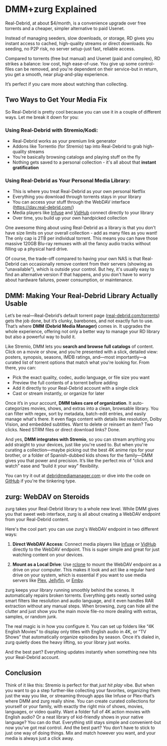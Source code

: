 # DMM+zurg Explained

Real-Debrid, at about $4/month, is a convenience upgrade over free torrents and a cheaper, simpler alternative to paid Usenet.

Instead of managing seeders, slow downloads, or storage, RD gives you instant access to cached, high-quality streams or direct downloads. No seeding, no P2P risk, no server setup-just fast, reliable access.

Compared to torrents (free but manual) and Usenet (paid and complex), RD strikes a balance: low cost, high ease-of-use. You give up some control-files can be removed, and you're dependent on their service-but in return, you get a smooth, near plug-and-play experience.

It’s perfect if you care more about watching than collecting.

## Two Ways to Get Your Media Fix

So Real-Debrid is pretty cool because you can use it in a couple of different ways. Let me break it down for you:

### Using Real-Debrid with Stremio/Kodi:
- Real-Debrid works as your premium link generator
- Addons like Torrentio (for Stremio) tap into Real-Debrid to grab high-quality streams
- You're basically browsing catalogs and playing stuff on the fly
- Nothing gets saved to a personal collection - it's all about that **instant gratification**

### Using Real-Debrid as Your Personal Media Library:
- This is where you treat Real-Debrid as your own personal Netflix
- Everything you download through torrents stays in your library
- You can access your stuff through the WebDAV interface (https://dav.real-debrid.com/)
- Media players like [Infuse](https://firecore.com/infuse) and [VidHub](https://okaapps.com/product/1659622164) connect directly to your library
- Over time, you build up your own handpicked collection

One awesome thing about using Real-Debrid as a library is that you don't have size limits on your overall collection - add as many files as you want! The only cap is 2TB per individual torrent. This means you can have those massive 120GB Blu-ray remuxes with all the fancy audio tracks without filling up a physical hard drive.

Of course, the trade-off compared to having your own NAS is that Real-Debrid can occasionally remove content from their servers (showing as "unavailable"), which is outside your control. But hey, it's usually easy to find an alternative version if that happens, and you don't have to worry about hardware failures, power consumption, or maintenance.

## DMM: Making Your Real-Debrid Library Actually Usable

Let’s be real—Real-Debrid’s default torrent page ([real-debrid.com/torrents](https://real-debrid.com/torrents)) gets the job done, but it’s clunky, barebones, and not exactly fun to use. That’s where **DMM (Debrid Media Manager)** comes in. It upgrades the whole experience, offering not only a better way to manage your RD library but also a powerful way to build it.

Like Stremio, DMM lets you **search and browse full catalogs** of content. Click on a movie or show, and you’re presented with a slick, detailed view: posters, synopsis, seasons, IMDB ratings, and—most importantly—a curated list of torrent options that match what you're looking for. From there, you can:

- Pick the exact quality, codec, audio language, or file size you want
- Preview the full contents of a torrent before adding
- Add it directly to your Real-Debrid account with a single click
- Cast or stream instantly, or organize for later

Once it’s in your account, **DMM takes care of organization**. It auto-categorizes movies, shows, and extras into a clean, browsable library. You can filter with regex, sort by metadata, batch-edit entries, and easily manage what's there. It even flags content with details like resolution, Dolby Vision, and embedded subtitles. Want to delete or reinsert an item? Two clicks. Need STRM files or direct download links? Done.

And yes, **DMM integrates with Stremio**, so you can stream anything you add straight to your devices, just like you're used to. But when you're curating a collection—maybe picking out the best 4K anime rips for your brother, or a folder of Spanish-dubbed kids shows for the family—DMM gives you that power and precision. It’s like the perfect mix of “click and watch” ease and “build it your way” flexibility.

You can try it out at [debridmediamanager.com](https://debridmediamanager.com/) or dive into the code on [GitHub](https://github.com/debridmediamanager/debrid-media-manager/) if you're the tinkering type.

## zurg: WebDAV on Steroids

zurg takes your Real-Debrid library to a whole new level. While DMM gives you that sweet web interface, zurg is all about creating a WebDAV endpoint from your Real-Debrid content.

Here's the cool part: you can use zurg's WebDAV endpoint in two different ways:

1. **Direct WebDAV Access**: Connect media players like [Infuse](https://firecore.com/infuse) or [VidHub](https://okaapps.com/product/1659622164) directly to the WebDAV endpoint. This is super simple and great for just watching content on your devices.

2. **Mount as a Local Drive**: Use [rclone](https://rclone.org/) to mount the WebDAV endpoint as a drive on your computer. This makes it look and act like a regular hard drive on your system, which is essential if you want to use media servers like [Plex](https://www.plex.tv/), [Jellyfin](https://jellyfin.org/), or [Emby](https://emby.media/).

zurg keeps your library running smoothly behind the scenes. It automatically repairs broken torrents. Everything gets neatly sorted using smart filters like resolution and audio language, and it even handles RAR extraction without any manual steps. When browsing, zurg can hide all the clutter and just show you the main movie file-no more dealing with extras, samples, or random junk.

The real magic is in how you configure it. You can set up folders like “4K English Movies” to display only titles with English audio in 4K, or “TV Shows” that automatically organize episodes by season. Once it’s dialed in, zurg quietly does the heavy lifting, so your library just works.

And the best part? Everything updates instantly when something new hits your Real-Debrid account.

## Conclusion

Think of it like this: Stremio is perfect for that *just hit play* vibe. But when you want to go a step further-like collecting your favorites, organizing them just the way you like, or streaming through apps like Infuse or Plex-that’s where DMM and zurg really shine. You can create curated collections for yourself or your family, with exactly the right mix of shows, movies, languages, or video quality. Want a folder full of 4K action movies with English audio? Or a neat library of kid-friendly shows in your native language? You can do that. Everything still stays simple and convenient-but now you’ve got real control. And the best part? You don’t have to stick to just one way of doing things. Mix and match however you want, and your media is always just a click away.